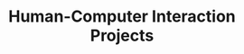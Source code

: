 ---
title: "Human-Computer Interaction Projects"
excerpt: ""
collection: projects
projecturl: "https://itsuncheng2000.wixsite.com/mysite"
description: "List of projects I did for my Human-Computer Interaction course at HKUST. We completed three projects throughout several months: sustainable ad campaign, augmenting paper as an information career, and human-robot interaction."
---